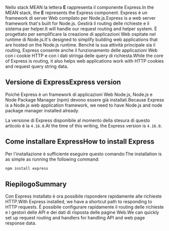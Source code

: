 <span data-ttu-id="414f2-101">Nello stack MEAN la lettera **E** rappresenta il componente Express.</span><span class="sxs-lookup"><span data-stu-id="414f2-101">In the MEAN stack, the **E** represents the Express component.</span></span> <span data-ttu-id="414f2-102">Express è un framework di server Web compilato per Node.js.</span><span class="sxs-lookup"><span data-stu-id="414f2-102">Express is a web server framework that's built for Node.js.</span></span> <span data-ttu-id="414f2-103">Gestirà il routing delle richieste e il sistema per helper.</span><span class="sxs-lookup"><span data-stu-id="414f2-103">It will handle our request routing and helper system.</span></span> <span data-ttu-id="414f2-104">È progettato per semplificare la creazione di applicazioni Web ospitate nel runtime di Node.js.</span><span class="sxs-lookup"><span data-stu-id="414f2-104">It's designed to simplify building web applications that are hosted on the Node.js runtime.</span></span> <span data-ttu-id="414f2-105">Benché la sua attività principale sia il routing, Express consente anche il funzionamento delle applicazioni Web con i cookie HTTP e con i dati stringa delle query di richiesta.</span><span class="sxs-lookup"><span data-stu-id="414f2-105">While the core of Express is routing, it also helps web applications work with HTTP cookies and request query string data.</span></span>

## <a name="express-version"></a><span data-ttu-id="414f2-106">Versione di Express</span><span class="sxs-lookup"><span data-stu-id="414f2-106">Express version</span></span>

<span data-ttu-id="414f2-107">Poiché Express è un framework di applicazioni Web Node.js, Node.js e Node Package Manager (npm) devono essere già installati.</span><span class="sxs-lookup"><span data-stu-id="414f2-107">Because Express is a Node.js web application framework, we need to have Node.js and node package manager installed already.</span></span>

<span data-ttu-id="414f2-108">La versione di Express disponibile al momento della stesura di questo articolo è la `4.16.0`.</span><span class="sxs-lookup"><span data-stu-id="414f2-108">At the time of this writing, the Express version is `4.16.0`.</span></span>

## <a name="how-to-install-express"></a><span data-ttu-id="414f2-109">Come installare Express</span><span class="sxs-lookup"><span data-stu-id="414f2-109">How to install Express</span></span>

<span data-ttu-id="414f2-110">Per l'installazione è sufficiente eseguire questo comando:</span><span class="sxs-lookup"><span data-stu-id="414f2-110">The installation is as simple as running the following command:</span></span>

   ```bash
   npm install express
   ```

## <a name="summary"></a><span data-ttu-id="414f2-111">Riepilogo</span><span class="sxs-lookup"><span data-stu-id="414f2-111">Summary</span></span>

<span data-ttu-id="414f2-112">Con Express installato è ora possibile rispondere rapidamente alle richieste HTTP.</span><span class="sxs-lookup"><span data-stu-id="414f2-112">With Express installed, we have a shortcut path to responding to HTTP requests.</span></span> <span data-ttu-id="414f2-113">È possibile configurare rapidamente il routing delle richieste e i gestori delle API e dei dati di risposta delle pagine Web.</span><span class="sxs-lookup"><span data-stu-id="414f2-113">We can quickly set up request routing and handlers for handling API and web page response data.</span></span>